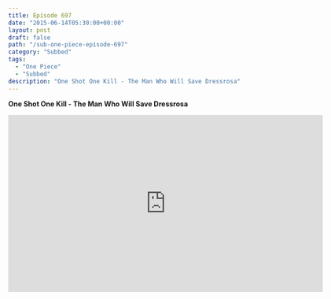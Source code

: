 ```yaml
---
title: Episode 697
date: "2015-06-14T05:30:00+00:00"
layout: post
draft: false
path: "/sub-one-piece-episode-697"
category: "Subbed"
tags:
  - "One Piece"
  - "Subbed"
description: "One Shot One Kill - The Man Who Will Save Dressrosa"
---
```


**One Shot One Kill - The Man Who Will Save Dressrosa**

<iframe width="640" height="360" src="https://www.rapidvideo.com/e/G6FRPGFUF1" frameborder="0" marginwidth=0 marginheight=0 scrolling=no allowfullscreen></iframe>

